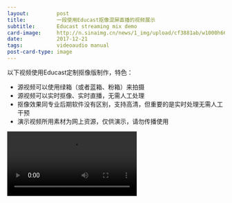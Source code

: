 ```yaml
---
layout:         post
title:          一段使用Educast抠像混屏直播的视频展示
subtitle:       Educast streaming mix demo
card-image:     http://n.sinaimg.cn/news/1_img/upload/cf3881ab/w1000h665/20171219/18Ji-fypvuqc9167126.jpg
date:           2017-12-21
tags:           videoaudio manual
post-card-type: image
---
```

以下视频使用Educast定制抠像版制作，特色：
* 源视频可以使用绿箱（或者蓝箱、粉箱）来拍摄
* 源视频可以实时抠像、实时直播，无需人工处理
* 抠像效果同专业后期软件没有区别，支持高清，但重要的是实时处理无需人工干预
* 演示视频所用素材为网上资源，仅供演示，请勿传播使用

<video src="http://p1avd6u2z.bkt.clouddn.com/201712/21/demoMix.mp4" controls="controls">
	需要支持HTML5的浏览器观看视频。</video>

